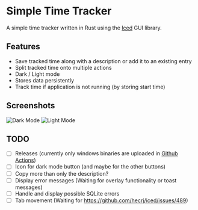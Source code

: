 # Simple Time Tracker
A simple time tracker written in Rust using the [Iced](https://github.com/hecrj/iced) GUI library.

## Features

* Save tracked time along with a description or add it to an existing entry
* Split tracked time onto multiple actions
* Dark / Light mode
* Stores data persistently
* Track time if application is not running (by storing start time)

## Screenshots

![Dark Mode](https://i.imgur.com/ZFXJT7N.png "Dark Mode")
![Light Mode](https://i.imgur.com/EONIbfO.png "Light Mode")

## TODO

- [ ] Releases (currently only windows binaries are uploaded in [Github Actions](https://github.com/infality/simple-time-tracker/actions/workflows/rust.yml))
- [ ] Icon for dark mode button (and maybe for the other buttons)
- [ ] Copy more than only the description?
- [ ] Display error messages (Waiting for overlay functionality or toast messages)
- [ ] Handle and display possible SQLite errors
- [ ] Tab movement (Waiting for https://github.com/hecrj/iced/issues/489)
